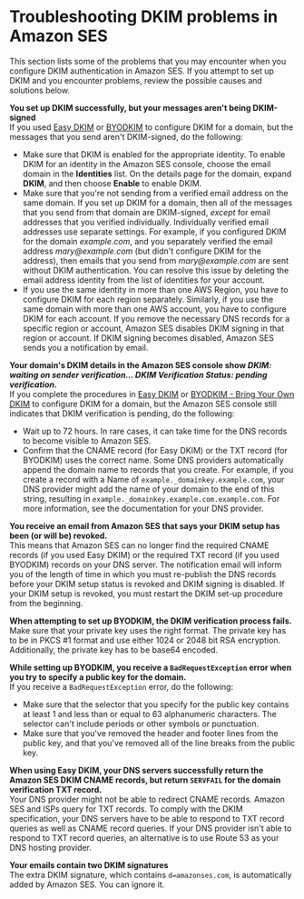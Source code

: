 # Troubleshooting DKIM problems in Amazon SES<a name="troubleshoot-dkim"></a>

This section lists some of the problems that you may encounter when you configure DKIM authentication in Amazon SES\. If you attempt to set up DKIM and you encounter problems, review the possible causes and solutions below\.

**You set up DKIM successfully, but your messages aren't being DKIM\-signed**  
If you used [Easy DKIM](send-email-authentication-dkim-easy.md) or [BYODKIM](send-email-authentication-dkim-bring-your-own.md) to configure DKIM for a domain, but the messages that you send aren't DKIM\-signed, do the following:  
+ Make sure that DKIM is enabled for the appropriate identity\. To enable DKIM for an identity in the Amazon SES console, choose the email domain in the **Identities** list\. On the details page for the domain, expand **DKIM**, and then choose **Enable** to enable DKIM\.
+ Make sure that you're not sending from a verified email address on the same domain\. If you set up DKIM for a domain, then all of the messages that you send from that domain are DKIM\-signed, *except* for email addresses that you verified individually\. Individually verified email addresses use separate settings\. For example, if you configured DKIM for the domain *example\.com*, and you separately verified the email address *mary@example\.com* \(but didn't configure DKIM for the address\), then emails that you send from *mary@example\.com* are sent without DKIM authentication\. You can resolve this issue by deleting the email address identity from the list of identities for your account\.
+ If you use the same identity in more than one AWS Region, you have to configure DKIM for each region separately\. Similarly, if you use the same domain with more than one AWS account, you have to configure DKIM for each account\. If you remove the necessary DNS records for a specific region or account, Amazon SES disables DKIM signing in that region or account\. If DKIM signing becomes disabled, Amazon SES sends you a notification by email\.

**Your domain's DKIM details in the Amazon SES console show *DKIM: waiting on sender verification\.\.\. DKIM Verification Status: pending verification\.***  
If you complete the procedures in [Easy DKIM](send-email-authentication-dkim-easy.md) or [BYODKIM \- Bring Your Own DKIM](send-email-authentication-dkim-bring-your-own.md) to configure DKIM for a domain, but the Amazon SES console still indicates that DKIM verification is pending, do the following:  
+ Wait up to 72 hours\. In rare cases, it can take time for the DNS records to become visible to Amazon SES\.
+ Confirm that the CNAME record \(for Easy DKIM\) or the TXT record \(for BYODKIM\) uses the correct name\. Some DNS providers automatically append the domain name to records that you create\. For example, if you create a record with a Name of `example._domainkey.example.com`, your DNS provider might add the name of your domain to the end of this string, resulting in `example._domainkey.example.com.example.com`\. For more information, see the documentation for your DNS provider\.

**You receive an email from Amazon SES that says your DKIM setup has been \(or will be\) revoked\.**  
This means that Amazon SES can no longer find the required CNAME records \(if you used Easy DKIM\) or the required TXT record \(if you used BYODKIM\) records on your DNS server\. The notification email will inform you of the length of time in which you must re\-publish the DNS records before your DKIM setup status is revoked and DKIM signing is disabled\. If your DKIM setup is revoked, you must restart the DKIM set\-up procedure from the beginning\. 

**When attempting to set up BYODKIM, the DKIM verification process fails\.**  
Make sure that your private key uses the right format\. The private key has to be in PKCS \#1 format and use either 1024 or 2048 bit RSA encryption\. Additionally, the private key has to be base64 encoded\.

**While setting up BYODKIM, you receive a `BadRequestException` error when you try to specify a public key for the domain\.**  
If you receive a `BadRequestException` error, do the following:  
+ Make sure that the selector that you specify for the public key contains at least 1 and less than or equal to 63 alphanumeric characters\. The selector can't include periods or other symbols or punctuation\.
+ Make sure that you've removed the header and footer lines from the public key, and that you've removed all of the line breaks from the public key\.

**When using Easy DKIM, your DNS servers successfully return the Amazon SES DKIM CNAME records, but return `SERVFAIL` for the domain verification TXT record\.**  
Your DNS provider might not be able to redirect CNAME records\. Amazon SES and ISPs query for TXT records\. To comply with the DKIM specification, your DNS servers have to be able to respond to TXT record queries as well as CNAME record queries\. If your DNS provider isn't able to respond to TXT record queries, an alternative is to use Route 53 as your DNS hosting provider\.

**Your emails contain two DKIM signatures**  
The extra DKIM signature, which contains `d=amazonses.com`, is automatically added by Amazon SES\. You can ignore it\.